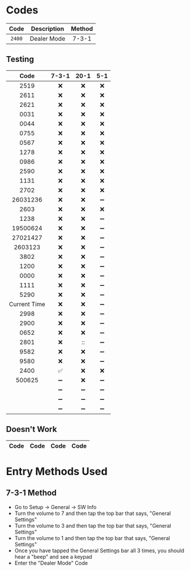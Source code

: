 # Codes
| Code | Description | Method |
| :---: | :---: | :---: |
| `2400` | Dealer Mode | 7-3-1 |

## Testing
| Code | 7-3-1 | 20-1 | 5-1 |
| :---: | :---: | :---: | :---: |
| 2519 | :x: | :x: | :x: |
| 2611 | :x: | :x: | :x: |
| 2621 | :x: | :x: | :x: |
| 0031 | :x: | :x: | :x: |
| 0044 | :x: | :x: | :x: |
| 0755 | :x: | :x: | :x: |
| 0567 | :x: | :x: | :x: |
| 1278 | :x: | :x: | :x: |
| 0986 | :x: | :x: | :x: |
| 2590 | :x: | :x: | :x: |
| 1131 | :x: | :x: | :x: |
| 2702 | :x: | :x: | :x: |
| 26031236 | :x: | :x: | :heavy_minus_sign: |
| 2603 | :x: | :x: | :x: |
| 1238 | :x: | :x: | :heavy_minus_sign: |
| 19500624 | :x: | :x: | :heavy_minus_sign: |
| 27021427 | :x: | :x: | :heavy_minus_sign: |
| 2603123 | :x: | :x: | :heavy_minus_sign: |
| 3802 | :x: | :x: | :heavy_minus_sign: |
| 1200 | :x: | :x: | :heavy_minus_sign: |
| 0000 | :x: | :x: | :heavy_minus_sign: |
| 1111 | :x: | :x: | :heavy_minus_sign: |
| 5290 | :x: | :x: | :heavy_minus_sign: |
| Current Time | :x: | :x: | :heavy_minus_sign: |
| 2998 | :x: | :x: | :heavy_minus_sign: |
| 2900 | :x: | :x: | :heavy_minus_sign: |
| 0652 | :x: | :x: | :heavy_minus_sign: |
| 2801 | :x: | :: | :heavy_minus_sign: |
| 9582 | :x: | :x: | :heavy_minus_sign: |
| 9580 | :x: | :x: | :heavy_minus_sign: |
| 2400 | :white_check_mark: | :x: | :x: |
| 500625 | :heavy_minus_sign: | :x: | :heavy_minus_sign: |
|  | :heavy_minus_sign: | :heavy_minus_sign: | :heavy_minus_sign: |
|  | :heavy_minus_sign: | :heavy_minus_sign: | :heavy_minus_sign: |
|  | :heavy_minus_sign: | :heavy_minus_sign: | :heavy_minus_sign: |

## Doesn't Work
| Code | Code | Code | Code |
| :---: | :---: | :---: | :---: |

# Entry Methods Used
## 7-3-1 Method
* Go to Setup -> General -> SW Info
* Turn the volume to 7 and then tap the top bar that says, "General Settings"
* Turn the volume to 3 and then tap the top bar that says, "General Settings"
* Turn the volume to 1 and then tap the top bar that says, "General Settings"
* Once you have tapped the General Settings bar all 3 times, you should hear a "beep" and see a keypad
* Enter the "Dealer Mode" Code
